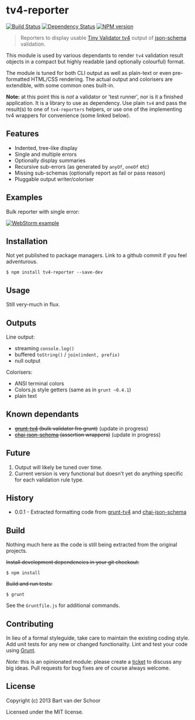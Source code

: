 # tv4-reporter

[![Build Status](https://secure.travis-ci.org/Bartvds/tv4-reporter.png?branch=master)](http://travis-ci.org/Bartvds/tv4-reporter) [![Dependency Status](https://gemnasium.com/Bartvds/tv4-reporter.png)](https://gemnasium.com/Bartvds/tv4-reporter) [![NPM version](https://badge.fury.io/js/tv4-reporter.png)](http://badge.fury.io/js/tv4-reporter)

> Reporters to display usable [Tiny Validator tv4](https://github.com/geraintluff/tv4) output of [json-schema](http://jsonschema.org) validation.

This module is used by various dependants to render `tv4` validation result objects in a compact but highly readable (and optionally colourful) format.

The module is tuned for both CLI output as well as plain-text or even pre-formatted HTML/CSS rendering. The actual output and colorisers are extendible, with some common ones built-in.

**Note:** at this point this is *not* a validator or 'test runner', nor is it a finished application. It is a library to use as dependency. Use plain `tv4` and pass the result(s) to one of `tv4-reporters` helpers, or use one of the implementing tv4 wrappers for convenience (some linked below). 

## Features

* Indented, tree-like display
* Single and multiple errors
* Optionally display summaries
* Recursive sub-errors (as generated by `anyOf`, `oneOf` etc)
* Missing sub-schemas (optionally report as fail or pass reason)
* Pluggable output writer/coloriser

## Examples

Bulk reporter with single error:

[![WebStorm example](https://raw.github.com/Bartvds/tv4-reporter/master/media/webstorm-example-01.png)](https://raw.github.com/Bartvds/tv4-reporter/master/media/webstorm-example-01.png)

## Installation

Not yet published to package managers. Link to a github commit if you feel adventurous.

```shell
$ npm install tv4-reporter --save-dev
```

## Usage

Still very-much in flux.

## Outputs

Line output:

* streaming `console.log()`
* buffered `toString()` / `join(indent, prefix)`
* null output

Colorisers:

* ANSI terminal colors
* Colors.js style getters (same as in `grunt ~0.4.1`)
* plain text

## Known dependants

* ~~[grunt-tv4](https://github.com/Bartvds/grunt-tv4) (bulk validator fro grunt)~~ (update in progress)
* ~~[chai-json-schema](https://github.com/Bartvds/chai-json-schema) (assertion wrappers)~~ (update in progress)

## Future

1. Output will likely be tuned over time.
1. Current version is very functional but doesn't yet do anything specific for each validation rule type.

## History

* 0.0.1 - Extracted formatting code from [grunt-tv4](https://github.com/Bartvds/grunt-tv4) and [chai-json-schema](https://github.com/Bartvds/chai-json-schema)

## Build

Nothing much here as the code is still being extracted from the original projects.

~~Install development dependencies in your git checkout:~~

    $ npm install

~~Build and run tests:~~

    $ grunt

See the `Gruntfile.js` for additional commands.

## Contributing

In lieu of a formal styleguide, take care to maintain the existing coding style. Add unit tests for any new or changed functionality. Lint and test your code using [Grunt](http://gruntjs.com/).

*Note:* this is an opinionated module: please create a [ticket](https://github.com/Bartvds/tv4-reporter/issues) to discuss any big ideas. Pull requests for bug fixes are of course always welcome. 

## License

Copyright (c) 2013 Bart van der Schoor

Licensed under the MIT license.